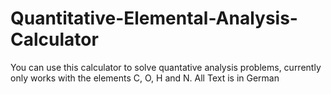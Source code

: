 # Quantitative-Elemental-Analysis-Calculator
You can use this calculator to solve quantative analysis problems, currently only works with the elements C, O, H and N.
All Text is in German

